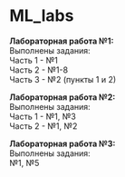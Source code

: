 # ML_labs
<strong>Лабораторная работа №1:</strong>  <br />
Выполнены задания:  <br />
Часть 1 - №1 <br />
Часть 2 - №1-8 <br />
Часть 3 - №2 (пункты 1 и 2)

<strong>Лабораторная работа №2:</strong> <br />
Выполнены задания:  <br />
Часть 1 - №1, №3 <br />
Часть 2 - №1, №2 <br />

<strong>Лабораторная работа №3:</strong> <br />
Выполнены задания:  <br />
№1, №5 <br />
